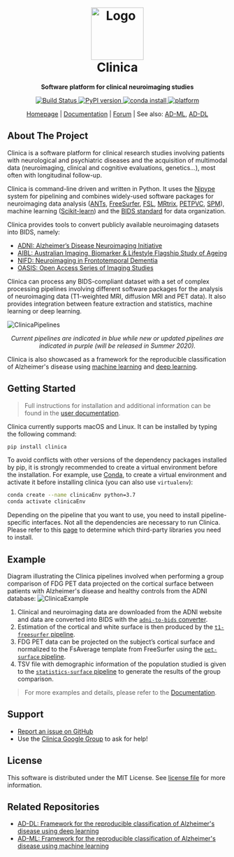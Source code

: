 <!--(http://www.clinica.run/img/clinica_brainweb.png)-->
<!-- markdownlint-disable MD033 -->

<h1 align="center">
  <a href="http://www.clinica.run">
    <img src="http://www.clinica.run/assets/images/clinica-icon-257x257.png" alt="Logo" width="120" height="120">
  </a>
  <br/>
  Clinica
</h1>

<p align="center"><strong>Software platform for clinical neuroimaging studies</strong></p>

<p align="center">
  <a href="https://ci.inria.fr/clinica-aramis/job/clinica/job/master/">
    <img src="https://ci.inria.fr/clinica-aramis/buildStatus/icon?job=clinica%2Fmaster" alt="Build Status">
  </a>
  <a href="https://badge.fury.io/py/clinica">
    <img src="https://badge.fury.io/py/clinica.svg" alt="PyPI version">
  </a>
  <a href="http://www.clinica.run/doc/Installation/">
    <img src="https://anaconda.org/aramislab/clinica/badges/installer/conda.svg" alt="conda install">
  </a>
  <a href="http://www.clinica.run/doc/Installation/">
    <img src="https://anaconda.org/aramislab/clinica/badges/platforms.svg" alt="platform">
  </a>
</p>

<p align="center">
  <a href="http://www.clinica.run">Homepage</a> |
  <a href="http://www.clinica.run/doc">Documentation</a> |
  <a href="https://groups.google.com/forum/#!forum/clinica-user">Forum</a> |
  See also:
  <a href="#related-repositories">AD-ML</a>,
  <a href="#related-repositories">AD-DL</a>
</p>

## About The Project

Clinica is a software platform for clinical research studies involving patients
with neurological and psychiatric diseases and the acquisition of multimodal
data (neuroimaging, clinical and cognitive evaluations, genetics...),
most often with longitudinal follow-up.

Clinica is command-line driven and written in Python.
It uses the [Nipype](https://nipype.readthedocs.io/) system for pipelining and combines
widely-used software packages for neuroimaging data analysis
([ANTs](http://stnava.github.io/ANTs/),
[FreeSurfer](https://surfer.nmr.mgh.harvard.edu/),
[FSL](https://fsl.fmrib.ox.ac.uk/fsl/fslwiki),
[MRtrix](https://www.mrtrix.org/),
[PETPVC](https://github.com/UCL/PETPVC),
[SPM](https://www.fil.ion.ucl.ac.uk/spm/)), machine learning
([Scikit-learn](https://scikit-learn.org/stable/)) and the [BIDS
standard](http://bids-specification.readthedocs.io/) for data organization.

Clinica provides tools to convert publicly available neuroimaging datasets into
BIDS, namely:

- [ADNI: Alzheimer’s Disease Neuroimaging Initiative](http://www.clinica.run/doc/Converters/ADNI2BIDS)
- [AIBL: Australian Imaging, Biomarker & Lifestyle Flagship Study of Ageing](http://www.clinica.run/doc/Converters/AIBL2BIDS)
- [NIFD: Neuroimaging in Frontotemporal Dementia](http://www.clinica.run/doc/Converters/NIFD2BIDS)
- [OASIS: Open Access Series of Imaging Studies](http://www.clinica.run/doc/Converters/OASIS2BIDS)

Clinica can process any BIDS-compliant dataset with a set of complex processing
pipelines involving different software packages for the analysis of
neuroimaging data (T1-weighted MRI, diffusion MRI and PET data).
It also provides integration between feature extraction and statistics, machine
learning or deep learning.

![ClinicaPipelines](http://www.clinica.run/img/clinica_pipelines.png)

<p align="center">
  <i>Current pipelines are indicated in blue while new or updated pipelines are indicated in purple (will be released in Summer 2020).</i>
</p>

Clinica is also showcased as a framework for the reproducible classification of
Alzheimer's disease using
[machine learning](https://github.com/aramis-lab/AD-ML) and
[deep learning](https://github.com/aramis-lab/AD-DL).

## Getting Started

> Full instructions for installation and additional information can be found in
the [user documentation](http://www.clinica.run/doc).

Clinica currently supports macOS and Linux.
It can be installed by typing the following command:

```sh
pip install clinica
```

To avoid conflicts with other versions of the dependency packages installed by pip, it is strongly recommended to create a virtual environment before the installation.
For example, use [Conda](https://docs.conda.io/en/latest/miniconda.html), to create a virtual
environment and activate it before installing clinica (you can also use
`virtualenv`):

```sh
conda create --name clinicaEnv python=3.7
conda activate clinicaEnv
```

Depending on the pipeline that you want to use, you need to install pipeline-specific interfaces.
Not all the dependencies are necessary to run Clinica.
Please refer to this [page](http://www.clinica.run/doc/Third-party/)
to determine which third-party libraries you need to install.

## Example

Diagram illustrating the Clinica pipelines involved when performing a group
comparison of FDG PET data projected on the cortical surface between patients
with Alzheimer's disease and healthy controls from the ADNI database:
![ClinicaExample](http://www.clinica.run/img/clinica_example.png)

1. Clinical and neuroimaging data are downloaded from the ADNI website and data
   are converted into BIDS with the [`adni-to-bids`
   converter](http://www.clinica.run/doc/Converters/ADNI2BIDS).
2. Estimation of the cortical and white surface is then produced by the
   [`t1-freesurfer`
   pipeline](http://www.clinica.run/doc/Pipelines/T1_FreeSurfer).
3. FDG PET data can be projected on the subject’s cortical surface and
   normalized to the FsAverage template from FreeSurfer using the
   [`pet-surface` pipeline](http://www.clinica.run/doc/Pipelines/PET_Surface).
4. TSV file with demographic information of the population studied is given to
   the [`statistics-surface`
   pipeline](http://www.clinica.run/doc/Pipelines/Stats_Surface) to generate
   the results of the group comparison.

> For more examples and details, please refer to the
> [Documentation](http://www.clinica.run/doc/).

## Support

- [Report an issue on GitHub](https://github.com/aramis-lab/clinica/issues)
- Use the [Clinica Google
  Group](https://groups.google.com/forum/#!forum/clinica-user) to ask for help!

<!--
## Contributing
We encourage you to contribute to Clinica! Please check out the [Contributing
to Clinica guide](Contributing.md) for guidelines about how to proceed. Do not
hesitate to ask questions if something is not clear for you, report an issue,
etc.
-->

## License

This software is distributed under the MIT License.
See [license file](https://github.com/aramis-lab/clinica/blob/dev/LICENSE.txt)
for more information.

## Related Repositories

- [AD-DL: Framework for the reproducible classification of Alzheimer's disease using
deep learning](https://github.com/aramis-lab/AD-DL)
- [AD-ML: Framework for the reproducible classification of Alzheimer's disease using
machine learning](https://github.com/aramis-lab/AD-ML)
